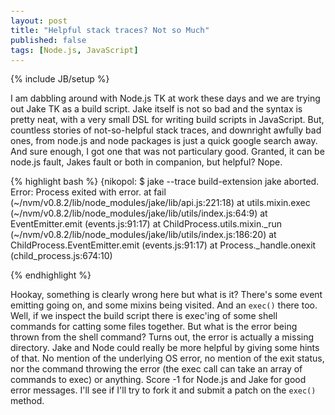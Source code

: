 ```yaml
---
layout: post
title: "Helpful stack traces? Not so Much"
published: false
tags: [Node.js, JavaScript]
---
```

{% include JB/setup %}

I am dabbling around with Node.js TK at work these days and we are trying out Jake TK as a build script. Jake itself is not so bad and the syntax is pretty neat, with a very small DSL for writing build scripts in JavaScript. But, countless stories of not-so-helpful stack traces, and downright awfully bad ones, from node.js and node packages is just a quick google search away. And sure enough, I got one that was not particulary good. Granted, it can be node.js fault, Jakes fault or both in companion, but helpful? Nope.

<style type="text/css">pre code { font-size: 90% !important; }</style>

{% highlight bash %}
{nikopol: $ jake --trace build-extension
jake aborted.
Error: Process exited with error.
    at fail (~/nvm/v0.8.2/lib/node_modules/jake/lib/api.js:221:18)
    at utils.mixin.exec (~/nvm/v0.8.2/lib/node_modules/jake/lib/utils/index.js:64:9)
    at EventEmitter.emit (events.js:91:17)
    at ChildProcess.utils.mixin._run (~/nvm/v0.8.2/lib/node_modules/jake/lib/utils/index.js:186:20)
    at ChildProcess.EventEmitter.emit (events.js:91:17)
    at Process._handle.onexit (child_process.js:674:10)

{% endhighlight %}

Hookay, something is clearly wrong here but what is it? There's some event emitting going on, and some mixins being visited. And an `exec()` there too. Well, if we inspect the build script there is exec'ing of some shell commands for catting some files together. But what is the error being thrown from the shell command? Turns out, the error is actually a missing directory. Jake and Node could really be more helpful by giving some hints of that. No mention of the underlying OS error, no mention of the exit status, nor the command throwing the error (the exec call can take an array of commands to exec) or anything. Score -1 for Node.js and Jake for good error messages. I'll see if I'll try to fork it and submit a patch on the `exec()` method.
